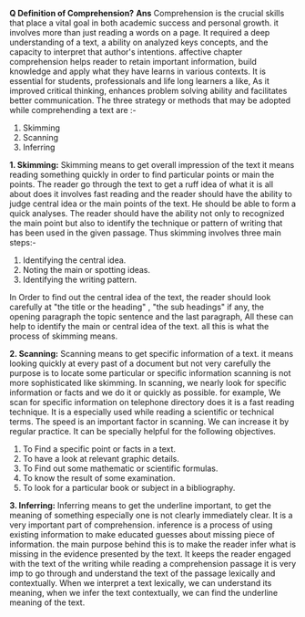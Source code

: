 **Q Definition of Comprehension?**
**Ans** Comprehension is the crucial skills that place a vital goal in both academic success and personal growth. it involves more than just reading a words on a page. It required a deep understanding of a text, a ability on analyzed keys concepts, and the capacity to interpret that author's intentions. affective chapter comprehension helps reader to retain important information, build knowledge and apply what they have learns in various contexts. It is essential for students, professionals and life long learners a like, As it improved critical thinking, enhances problem solving ability and facilitates better communication.
The three strategy or methods that may be adopted while comprehending a text are :-
1. Skimming
2. Scanning
3. Inferring

**1. Skimming:** Skimming means to get overall impression of the text it means reading something quickly in order to find particular points or main the points. The reader go through the text to get a ruff idea of what it is all about does it involves fast reading and the reader should have the ability to judge central idea or the main points of the text. He should be able to form a quick analyses. The reader should have the ability not only to recognized the main point but also to identify the technique or pattern of writing that has been used in the given passage. Thus skimming involves three main steps:- 

1. Identifying the central idea.
2. Noting the main or spotting ideas.
3. Identifying the writing pattern.

In Order to find out the central idea of the text, the reader should look carefully at "the title or the heading" , "the sub headings" if any, the opening paragraph the topic sentence and the last paragraph, All these can help to identify the main or central idea of the text. all this is what the process of skimming means.

**2. Scanning:** Scanning means to get specific information of a text. it means looking quickly at every past of a document but not very carefully the purpose is to locate some particular or specific information scanning is not more sophisticated like skimming. In scanning, we nearly look for specific information or facts and we do it or quickly as possible. for example, We scan for specific information on telephone directory does it is a fast reading technique. It is a especially used while reading a scientific or technical terms. The speed is an important factor in scanning. We can increase it by regular practice. It can be specially helpful for the following objectives.

1. To Find a specific point or facts in a text.
2. To have a look at relevant graphic details.
3. To Find out some mathematic or scientific formulas.
4. To know the result of some examination.
5. To look for a particular book or subject in a bibliography.

**3. Inferring:** Inferring means to get the underline important, to get the meaning of something especially one is not clearly immediately clear. It is a very important part of comprehension. inference is a process of using existing information to make educated guesses about missing piece of information. the main purpose behind this is to make the reader infer what is missing in the evidence presented by the text. It keeps the reader engaged with the text of the writing while reading a comprehension passage it is very imp to go through and understand the text of the passage lexically and contextually. When we interpret a text lexically, we can understand its meaning, when we infer the text contextually, we can find the underline meaning of the text.